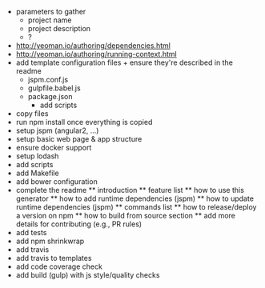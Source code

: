 * parameters to gather
  * project name
  * project description
  * ?
* http://yeoman.io/authoring/dependencies.html
* http://yeoman.io/authoring/running-context.html
* add template configuration files + ensure they're described in the readme
  * jspm.conf.js
  * gulpfile.babel.js
  * package.json
	* add scripts
* copy files
* run npm install once everything is copied
* setup jspm (angular2, ...)
* setup basic web page & app structure
* ensure docker support
* setup lodash
* add scripts
* add Makefile
* add bower configuration
* complete the readme
** introduction
** feature list
** how to use this generator
** how to add runtime dependencies (jspm)
** how to update runtime dependencies (jspm)
** commands list
** how to release/deploy a version on npm
** how to build from source section
** add more details for contributing (e.g., PR rules)
* add tests
* add npm shrinkwrap
* add travis
* add travis to templates
* add code coverage check
* add build (gulp) with js style/quality checks
